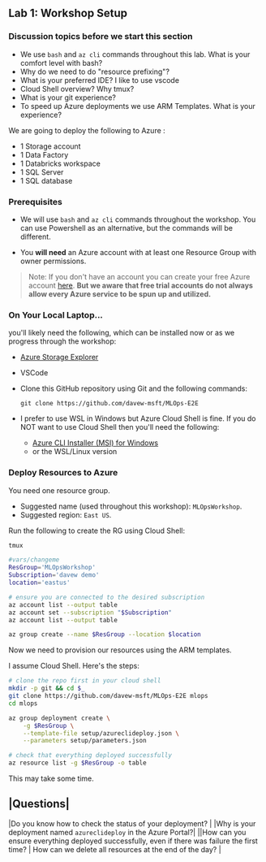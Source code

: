 ## Lab 1:  Workshop Setup

### Discussion topics before we start this section  

* We use `bash` and `az cli` commands throughout this lab.  What is your comfort level with bash? 
* Why do we need to do "resource prefixing"?  
* What is your preferred IDE?  I like to use vscode
* Cloud Shell overview?  Why tmux?  
* What is your git experience?  
* To speed up Azure deployments we use ARM Templates.  What is your experience?  


We are going to deploy the following to Azure : 
* 1 Storage account
* 1 Data Factory
* 1 Databricks workspace
* 1 SQL Server
* 1 SQL database


### Prerequisites

* We will use `bash` and `az cli` commands throughout the workshop.  You can use Powershell as an alternative, but the commands will be different.  

* You **will need** an Azure account with at least one Resource Group with owner permissions.  

> Note: If you don't have an account you can create your free Azure account [here](https://azure.microsoft.com/en-us/free/).  **But we aware that free trial accounts do not always allow every Azure service to be spun up and utilized.**


### On Your Local Laptop...

you'll likely need the following, which can be installed now or as we progress through the workshop:

* [Azure Storage Explorer](https://azure.microsoft.com/en-au/features/storage-explorer/)
* VSCode
* Clone this GitHub repository using Git and the following commands: 

    `git clone https://github.com/davew-msft/MLOps-E2E`
* I prefer to use WSL in Windows but Azure Cloud Shell is fine.  If you do NOT want to use Cloud Shell then you'll need the following:
  * [Azure CLI Installer (MSI) for Windows](https://aka.ms/InstallAzureCliWindows)
  * or the WSL/Linux version


### Deploy Resources to Azure

You need one resource group.  

* Suggested name (used throughout this workshop):  `MLOpsWorkshop`.  
* Suggested region:  `East US`.



Run the following to create the RG using Cloud Shell:

``` bash
tmux

#vars/changeme
ResGroup='MLOpsWorkshop'
Subscription='davew demo'
location='eastus'

# ensure you are connected to the desired subscription
az account list --output table
az account set --subscription "$Subscription"
az account list --output table

az group create --name $ResGroup --location $location
```

Now we need to provision our resources using the ARM templates.  

I assume Cloud Shell.  Here's the steps:  

```bash
# clone the repo first in your cloud shell
mkdir -p git && cd $_
git clone https://github.com/davew-msft/MLOps-E2E mlops
cd mlops

az group deployment create \
    -g $ResGroup \
    --template-file setup/azureclideploy.json \
    --parameters setup/parameters.json

# check that everything deployed successfully
az resource list -g $ResGroup -o table
```

This may take some time.  

|Questions|
----------
|Do you know how to check the status of your deployment? |
|Why is your deployment named `azureclideploy` in the Azure Portal?|
||How can you ensure everything deployed successfully, even if there was failure the first time? |
How can we delete all resources at the end of the day? |

